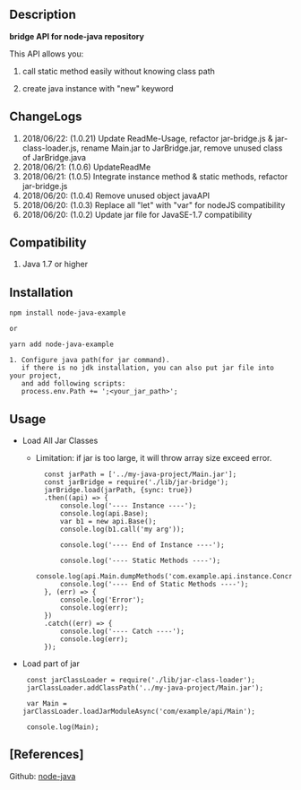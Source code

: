 ## Description

**bridge API for node-java repository**

This API allows you:

1. call static method easily without knowing class path

2. create java instance with "new" keyword
 
## ChangeLogs

  1. 2018/06/22: (1.0.21) Update ReadMe-Usage, refactor jar-bridge.js & jar-class-loader.js, rename Main.jar to JarBridge.jar, remove unused class of JarBridge.java
  2. 2018/06/21: (1.0.6) UpdateReadMe
  3. 2018/06/21: (1.0.5) Integrate instance method & static methods, refactor jar-bridge.js
  4. 2018/06/20: (1.0.4) Remove unused object javaAPI
  5. 2018/06/20: (1.0.3) Replace all "let" with "var" for nodeJS compatibility
  6. 2018/06/20: (1.0.2) Update jar file for JavaSE-1.7 compatibility

## Compatibility

  1. Java 1.7 or higher

## Installation



    npm install node-java-example

    or 

    yarn add node-java-example

    1. Configure java path(for jar command).
       if there is no jdk installation, you can also put jar file into your project,
       and add following scripts:
       process.env.Path += ';<your_jar_path>';

## Usage

 * Load All Jar Classes

	* Limitation: if jar is too large, it will throw array size exceed error.


	
    		const jarPath = ['../my-java-project/Main.jar'];
    		const jarBridge = require('./lib/jar-bridge');
    		jarBridge.load(jarPath, {sync: true})
    		.then((api) => {
    			console.log('---- Instance ----');
	    		console.log(api.Base);
    			var b1 = new api.Base();
    			console.log(b1.call('my arg'));
    
    			console.log('---- End of Instance ----');
    
    			console.log('---- Static Methods ----');
    			console.log(api.Main.dumpMethods('com.example.api.instance.Concrete'));
    			console.log('---- End of Static Methods ----');
    		}, (err) => {
    			console.log('Error');
	    		console.log(err);
    		})
    		.catch((err) => {
    			console.log('---- Catch ----');
    			console.log(err);
    		});
	

 * Load part of jar
    

    	const jarClassLoader = require('./lib/jar-class-loader');
    	jarClassLoader.addClassPath('../my-java-project/Main.jar');

    	var Main = jarClassLoader.loadJarModuleAsync('com/example/api/Main');

    	console.log(Main);

    


## [References]
Github: [node-java](https://github.com/joeferner/node-java)
